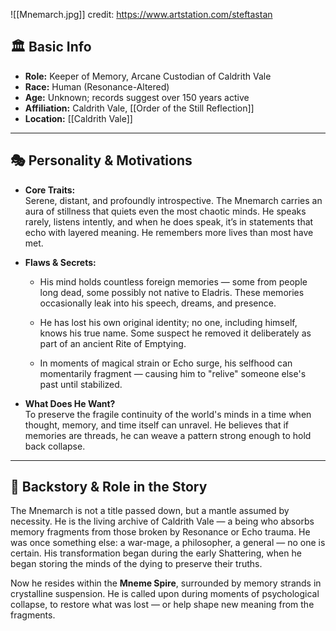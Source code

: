 ![[Mnemarch.jpg]]
credit:  https://www.artstation.com/steftastan

## 🏛️ Basic Info

- **Role:** Keeper of Memory, Arcane Custodian of Caldrith Vale
- **Race:** Human (Resonance-Altered)
- **Age:** Unknown; records suggest over 150 years active
- **Affiliation:** Caldrith Vale, [[Order of the Still Reflection]]
- **Location:** [[Caldrith Vale]]
    

---

## 🎭 Personality & Motivations

- **Core Traits:**  
    Serene, distant, and profoundly introspective. The Mnemarch carries an aura of stillness that quiets even the most chaotic minds. He speaks rarely, listens intently, and when he does speak, it’s in statements that echo with layered meaning. He remembers more lives than most have met.
    
- **Flaws & Secrets:**
    
    - His mind holds countless foreign memories — some from people long dead, some possibly not native to Eladris. These memories occasionally leak into his speech, dreams, and presence.
        
    - He has lost his own original identity; no one, including himself, knows his true name. Some suspect he removed it deliberately as part of an ancient Rite of Emptying.
        
    - In moments of magical strain or Echo surge, his selfhood can momentarily fragment — causing him to "relive" someone else's past until stabilized.
        
- **What Does He Want?**  
    To preserve the fragile continuity of the world's minds in a time when thought, memory, and time itself can unravel. He believes that if memories are threads, he can weave a pattern strong enough to hold back collapse.
    

---

## 📖 Backstory & Role in the Story

The Mnemarch is not a title passed down, but a mantle assumed by necessity. He is the living archive of Caldrith Vale — a being who absorbs memory fragments from those broken by Resonance or Echo trauma. He was once something else: a war-mage, a philosopher, a general — no one is certain. His transformation began during the early Shattering, when he began storing the minds of the dying to preserve their truths.

Now he resides within the **Mneme Spire**, surrounded by memory strands in crystalline suspension. He is called upon during moments of psychological collapse, to restore what was lost — or help shape new meaning from the fragments.